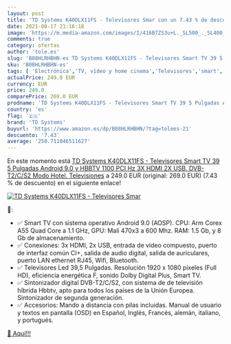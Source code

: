 ```yaml
---
layout: post
title: 'TD Systems K40DLX11FS - Televisores Smar con un 7.43 % de descuento'
date: 2021-08-17 21:16:18
image: 'https://m.media-amazon.com/images/I/416B7ZS3u+L._SL500_._SL400_.jpg'
comments: true
category: ofertas
author: 'tole.es'
slug: 'B08HLRHBHN-es TD Systems K40DLX11FS - Televisores Smart TV 39 5 Pulgadas...'
sku: 'B08HLRHBHN-es'
tags: [ 'Electrónica','TV, vídeo y home cinema','Televisores','smart','td systems','tv', ]
actualPrice: 249.0 EUR
currency: EUR
price: 249.0
comparePrice: 269.0 EUR
prodname: 'TD Systems K40DLX11FS - Televisores Smart TV 39 5 Pulgadas Android 9.0 y HBBTV  1100 PCI Hz  3X HDMI  2X USB. DVB-T2/C/S2  Modo Hotel. Televisiones'
country: 'es'
flag: '🇪🇸'
brand: 'TD Systems'
buyurl: 'https://www.amazon.es/dp/B08HLRHBHN/?tag=tolees-21'
descuento: '7.43'
average: '250.711046511627'
---
```


En este momento está [TD Systems K40DLX11FS - Televisores Smart TV 39 5 Pulgadas Android 9.0 y HBBTV  1100 PCI Hz  3X HDMI  2X USB. DVB-T2/C/S2  Modo Hotel. Televisiones](https://www.amazon.es/dp/B08HLRHBHN/?tag=tolees-21) a 249.0 EUR (original: 269.0 EUR) (7.43 %  de descuento) en el siguiente enlace!

[![TD Systems K40DLX11FS - Televisores Smar](https://m.media-amazon.com/images/I/416B7ZS3u+L._SL500_._SL400_.jpg)](https://www.amazon.es/dp/B08HLRHBHN/?tag=tolees-21)

🔎:

- ✅ Smart TV con sistema operativo Android 9.0 (AOSP). CPU: Arm Corex A55 Quad Core a 1.1 GHz, GPU: Mali 470x3 a 600 Mhz. RAM: 1.5 Gb, y 8 Gb de almacenamiento.
- ✅ Conexiones: 3x HDMI, 2x USB, entrada de vídeo compuesto, puerto de interfaz común CI+, salida de audio digital, salida de auriculares, puerto LAN ethernet RJ45, Wifi, Bluetooth.
- ✅ Televisores Led 39,5 Pulgadas. Resolución 1920 x 1080 píxeles (Full HD), eficiencia energética F, sonido Dolby Digital Plus, Smart TV.
- ✅ Sintonizador digital DVB-T2/C/S2, con sistema de de televisión híbrida Hbbtv, apto para todos los países de la Unión Europea. Sintonizador de segunda generación.
- ✅ Accesorios: Mando a distancia con pilas incluidas. Manual de usuario y textos en pantalla (OSD) en Español, Inglés, Francés, alemán, italiano, y portugués.

[🛒 Aquí!!!](https://www.amazon.es/dp/B08HLRHBHN/?tag=tolees-21)
